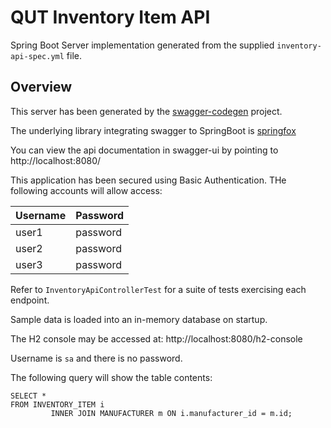 # QUT Inventory Item API

Spring Boot Server implementation generated from the supplied `inventory-api-spec.yml` file.

## Overview
This server has been generated by the [swagger-codegen](https://github.com/swagger-api/swagger-codegen) project.

The underlying library integrating swagger to SpringBoot is [springfox](https://github.com/springfox/springfox)

You can view the api documentation in swagger-ui by pointing to http://localhost:8080/

This application has been secured using Basic Authentication. THe following accounts will allow access:

| Username | Password  |
| ---------| --------- |
| user1    | password  |
| user2    | password  |
| user3    | password  |

Refer to `InventoryApiControllerTest` for a suite of tests exercising each endpoint.

Sample data is loaded into an in-memory database on startup.

The H2 console may be accessed at: http://localhost:8080/h2-console

Username is `sa` and there is no password.

The following query will show the table contents:
```
SELECT *
FROM INVENTORY_ITEM i
         INNER JOIN MANUFACTURER m ON i.manufacturer_id = m.id;
```
